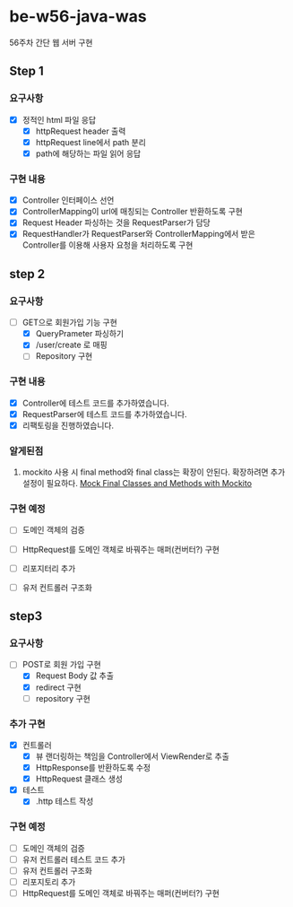 # be-w56-java-was
56주차 간단 웹 서버 구현

## Step 1

### 요구사항

- [X]  정적인 html 파일 응답
    - [X]  httpRequest header 출력
    - [X]  httpRequest line에서 path 분리
    - [X]  path에 해당하는 파일 읽어 응답

### 구현 내용

- [X] Controller 인터페이스 선언
- [X] ControllerMapping이 url에 매칭되는 Controller 반환하도록 구현
- [X] Request Header 파싱하는 것을 RequestParser가 담당
- [X] RequestHandler가 RequestParser와 ControllerMapping에서 받은 Controller를 이용해 사용자 요청을 처리하도록 구현

## step 2

### 요구사항

- [ ] GET으로 회원가입 기능 구현
  - [X] QueryPrameter 파싱하기
  - [X] /user/create 로 매핑
  - [ ] Repository 구현

### 구현 내용

- [X] Controller에 테스트 코드를 추가하였습니다.
- [X] RequestParser에 테스트 코드를 추가하였습니다.
- [X] 리팩토링을 진행하였습니다.

### 알게된점

1. mockito 사용 시 final method와 final class는 확장이 안된다. 확장하려면 추가 설정이 필요하다. [Mock Final Classes and Methods with Mockito](https://www.baeldung.com/mockito-final)

### 구현 예정

- [ ] 도메인 객체의 검증
- [ ] HttpRequest를 도메인 객체로 바꿔주는 매퍼(컨버터?) 구현
- [ ] 리포지터리 추가
- [ ] 유저 컨트롤러 구조화


## step3

### 요구사항

- [ ] POST로 회원 가입 구현 
  - [X] Request Body 값 추출
  - [X] redirect 구현
  - [ ] repository 구현

### 추가 구현

- [X] 컨트롤러
  - [X] 뷰 랜더링하는 책임을 Controller에서 ViewRender로 추출
  - [X] HttpResponse를 반환하도록 수정
  - [X] HttpRequest 클래스 생성
- [X] 테스트
  - [X] .http 테스트 작성

### 구현 예정

- [ ] 도메인 객체의 검증
- [ ] 유저 컨트롤러 테스트 코드 추가
- [ ] 유저 컨트롤러 구조화
- [ ] 리포지토리 추가
- [ ] HttpRequest를 도메인 객체로 바꿔주는 매퍼(컨버터?) 구현